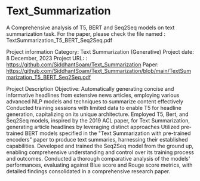 # Text_Summarization
A Comprehensive analysis of T5, BERT and Seq2Seq models on text summarization task.
For the paper, please check the file named : TextSummarization_T5_BERT_Seq2Seq.pdf

Project information
Category: Text Summarization (Generative)
Project date: 8 December, 2023
Project URL: : https://github.com/SiddhantSoam/Text_Summarization
Paper: https://github.com/SiddhantSoam/Text_Summarization/blob/main/TextSummarization_T5_BERT_Seq2Seq.pdf

Project Description
Objective: Automatically generating concise and informative headlines from extensive news articles, employing various advanced NLP models and techniques to summarize content effectively​
Conducted training sessions with limited data to enable T5 for headline generation, capitalizing on its unique architecture.
Employed T5, Bert, and Seq2Seq models, inspired by the 2019 ACL paper, for Text Summarization, generating article headlines by leveraging distinct approaches
Utilized pre-trained BERT models specified in the "Text Summarization with pre-trained encoders" paper to produce text summaries, harnessing their established capabilities.
Developed and trained the Seq2Seq model from the ground up, enabling comprehensive understanding and control over its training process and outcomes.
Conducted a thorough comparative analysis of the models' performances, evaluating against Blue score and Rouge score metrics, with detailed findings consolidated in a comprehensive research paper.



